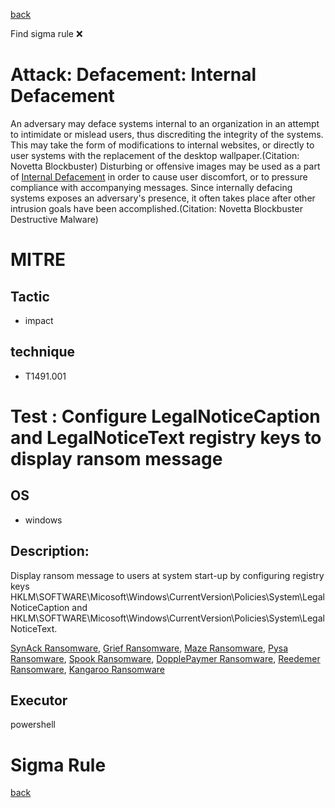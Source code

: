 
[back](../index.md)

Find sigma rule :x: 

# Attack: Defacement: Internal Defacement 

An adversary may deface systems internal to an organization in an attempt to intimidate or mislead users, thus discrediting the integrity of the systems. This may take the form of modifications to internal websites, or directly to user systems with the replacement of the desktop wallpaper.(Citation: Novetta Blockbuster) Disturbing or offensive images may be used as a part of [Internal Defacement](https://attack.mitre.org/techniques/T1491/001) in order to cause user discomfort, or to pressure compliance with accompanying messages. Since internally defacing systems exposes an adversary's presence, it often takes place after other intrusion goals have been accomplished.(Citation: Novetta Blockbuster Destructive Malware)

# MITRE
## Tactic
  - impact


## technique
  - T1491.001


# Test : Configure LegalNoticeCaption and LegalNoticeText registry keys to display ransom message
## OS
  - windows


## Description:
Display ransom message to users at system start-up by configuring registry keys HKLM\SOFTWARE\Micosoft\Windows\CurrentVersion\Policies\System\LegalNoticeCaption and HKLM\SOFTWARE\Micosoft\Windows\CurrentVersion\Policies\System\LegalNoticeText.

[SynAck Ransomware](https://www.trendmicro.com/vinfo/es/security/news/cybercrime-and-digital-threats/synack-ransomware-leverages-process-doppelg-nging-for-evasion-and-infection), 
[Grief Ransomware](https://redcanary.com/blog/grief-ransomware/), 
[Maze Ransomware](https://cyware.com/research-and-analysis/maze-ransomware-a-deadly-combination-of-data-theft-and-encryption-to-target-us-organizations-8f27),
[Pysa Ransomware](https://www.cybereason.com/blog/research/threat-analysis-report-inside-the-destructive-pysa-ransomware),
[Spook Ransomware](https://community.fortinet.com/t5/FortiEDR/Threat-Coverage-How-FortiEDR-protects-against-Spook-Ransomware/ta-p/204226),
[DopplePaymer Ransomware](https://www.microsoft.com/en-us/wdsi/threats/malware-encyclopedia-description?Name=Ransom:Win32/Dopplepaymer&threatId=-2147221958),
[Reedemer Ransomware](https://blog.cyble.com/2022/07/20/redeemer-ransomware-back-action/),
[Kangaroo Ransomware](https://www.bleepingcomputer.com/news/security/the-kangaroo-ransomware-not-only-encrypts-your-data-but-tries-to-lock-you-out-of-windows/)


## Executor
powershell

# Sigma Rule


[back](../index.md)
